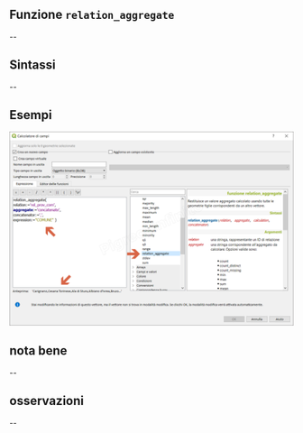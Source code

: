 ## Funzione `relation_aggregate`

--

## Sintassi

--

## Esempi

<img src="/img/aggregates/relation_aggregate/relation_aggregate1.png">

## nota bene

--

## osservazioni

--